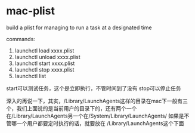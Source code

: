 # mac-plist
build a plist for managing to run a task at a designated time

commands:

1.  launchctl load xxxx.plist
2.  launchctl unload xxxx.plist
3.  launchctl start xxxx.plist
4.  launchctl stop xxxx.plist
5.  launchctl list

start可以测试任务，这个是立即执行，不管时间到了没有 
stop可以停止任务

深入的再说一下，其实，/Library/LaunchAgents这样的目录在mac下一般有三个，我们上面说的是当前用户的目录下的，还有两个一个在/Library/LaunchAgents另一个在/System/Library/LaunchAgents/ 如果是不管哪一个用户都要定时执行的话，就要放在 
/Library/LaunchAgents这个下面 
